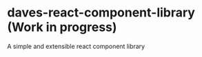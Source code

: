 # daves-react-component-library (Work in progress)

A simple and extensible react component library
